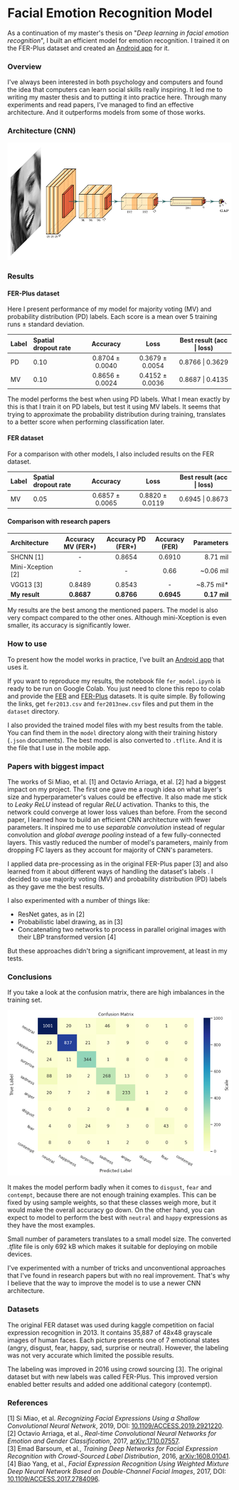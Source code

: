# Facial Emotion Recognition Model

As a continuation of my master's thesis on "*Deep learning in facial emotion recognition*", I built an efficient model for emotion recognition. I trained it on the FER-Plus dataset and created an [Android app](https://github.com/vicksam/fer-app) for it.

### Overview

I've always been interested in both psychology and computers and found the idea that computers can learn social skills really inspiring. It led me to writing my master thesis and to putting it into practice here. Through many experiments and read papers, I've managed to find an effective architecture. And it outperforms models from some of those works.

### Architecture (CNN)

<img src="images/architecture.png">

### Results

#### FER-Plus dataset

Here I present performance of my model for majority voting (MV) and probability distribution (PD) labels. Each score is a mean over 5 training runs ± standard deviation.

| Label | Spatial dropout rate | Accuracy        | Loss            | Best result (acc \| loss) |
| :---- | :------------------- | :-------------: | :-------------: | :-----------------------: |
| PD    | 0.10                 | 0.8704 ± 0.0040 | 0.3679 ± 0.0054 | 0.8766 \| 0.3629          |
| MV    | 0.10                 | 0.8656 ± 0.0024 | 0.4152 ± 0.0036 | 0.8687 \| 0.4135          |

The model performs the best when using PD labels. What I mean exactly by this is that I train it on PD labels, but test it using MV labels. It seems that trying to approximate the probability distribution during training, translates to a better score when performing classification later.

#### FER dataset

For a comparison with other models, I also included results on the FER dataset.

| Label | Spatial dropout rate | Accuracy        | Loss            | Best result (acc \| loss) |
| :---- | :------------------- | :-------------: | :-------------: | :-----------------------: |
| MV    | 0.05                 | 0.6857 ± 0.0065 | 0.8820 ± 0.0119 | 0.6945 \| 0.8673          |

#### Comparison with research papers

| Architecture      | Accuracy MV (FER+) | Accuracy PD (FER+) | Accuracy (FER) | Parameters    |
| :---------------- | :----------------: | :----------------: | :------------: | ------------: |
| SHCNN [1]         | -                  | 0.8654             | 0.6910         | 8.71 mil      |
| Mini-Xception [2] | -                  | -                  | 0.66           | ~0.06 mil     |
| VGG13 [3]         | 0.8489             | 0.8543             | -              | ~8.75 mil*    |
| **My result**     | **0.8687**         | **0.8766**         | **0.6945**     | **0.17 mil**  |

My results are the best among the mentioned papers. The model is also very compact compared to the other ones. Although mini-Xception is even smaller, its accuracy is significantly lower.

### How to use

To present how the model works in practice, I've built an [Android app](https://github.com/vicksam/fer-app) that uses it.

If you want to reproduce my results, the notebook file `fer_model.ipynb` is ready to be run on Google Colab. You just need to clone this repo to colab and provide the [FER](https://www.kaggle.com/c/challenges-in-representation-learning-facial-expression-recognition-challenge/) and [FER-Plus](https://github.com/microsoft/FERPlus) datasets. It is quite simple. By following the links, get `fer2013.csv` and `fer2013new.csv` files and put them in the `dataset` directory.

I also provided the trained model files with my best results from the table. You can find them in the `model` directory along with their training history (`.json` documents). The best model is also converted to `.tflite`. And it is the file that I use in the mobile app.

### Papers with biggest impact

The works of Si Miao, et al. [1] and Octavio Arriaga, et al. [2] had a biggest impact on my project. The first one gave me a rough idea on what layer's size and hyperparameter's values could be effective. It also made me stick to *Leaky ReLU* instead of regular *ReLU* activation. Thanks to this, the network could converge at lower loss values than before. From the second paper, I learned how to build an efficient CNN architecture with fewer parameters. It inspired me to use *separable convolution* instead of regular convolution and *global average pooling* instead of a few fully-connected layers. This vastly reduced the number of model's parameters, mainly from dropping FC layers as they account for majority of CNN's parameters.

I applied data pre-processing as in the original FER-Plus paper [3] and also learned from it about different ways of handling the dataset's labels . I decided to use majority voting (MV) and probability distribution (PD) labels as they gave me the best results.

I also experimented with a number of things like:
* ResNet gates, as in [2]
* Probabilistic label drawing, as in [3]
* Concatenating two networks to process in parallel original images with their LBP transformed version [4]

But these approaches didn't bring a significant improvement, at least in my tests.

### Conclusions

If you take a look at the confusion matrix, there are high imbalances in the training set.

<img src="images/conf_matrix.png">

It makes the model perform badly when it comes to `disgust`, `fear` and `contempt`, because there are not enough training examples. This can be fixed by using sample weights, so that these classes weigh more, but it would make the overall accuracy go down. On the other hand, you can expect to model to perform the best with `neutral` and `happy` expressions as they have the most examples.

Small number of parameters translates to a small model size. The converted *.tflite* file is only 692 kB which makes it suitable for deploying on mobile devices.

I've experimented with a number of tricks and unconventional approaches that I've found in research papers but with no real improvement. That's why I believe that the way to improve the model is to use a newer CNN architecture.

### Datasets

The original FER dataset was used during kaggle competition on facial expression recognition in 2013. It contains 35,887 of 48x48 grayscale images of human faces. Each picture presents one of 7 emotional states (angry, disgust, fear, happy, sad, surprise or neutral). However, the labeling was not very accurate which limited the possible results.

The labeling was improved in 2016 using crowd sourcing [3]. The original dataset but with new labels was called FER-Plus. This improved version enabled better results and added one additional category (contempt).

### References

[1] Si Miao, et al. *Recognizing Facial Expressions Using a Shallow Convolutional Neural Network*, 2019, DOI: [10.1109/ACCESS.2019.2921220](https://doi.org/10.1109/ACCESS.2019.2921220).\
[2] Octavio Arriaga, et al., *Real-time Convolutional Neural Networks for Emotion and Gender Classification*, 2017, [arXiv:1710.07557](https://arxiv.org/abs/1710.07557).\
[3] Emad Barsoum, et al., *Training Deep Networks for Facial Expression Recognition with Crowd-Sourced Label Distribution*, 2016, [arXiv:1608.01041](https://arxiv.org/abs/1608.01041).\
[4] Biao Yang, et al., *Facial Expression Recognition Using Weighted Mixture Deep Neural Network Based on Double-Channel Facial Images*, 2017, DOI: [10.1109/ACCESS.2017.2784096](https://doi.org/10.1109/ACCESS.2017.2784096).
